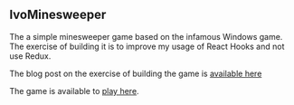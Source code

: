 ## IvoMinesweeper

The a simple minesweeper game based on the infamous Windows game. The exercise of building it is to improve my usage of React Hooks and not use Redux.

The blog post on the exercise of building the game is [available here](https://www.ivaylopavlov.com/building-a-minesweeper-game-using-react-hooks)

The game is available to [play here](minesweeper.ivaylopavlov.com).